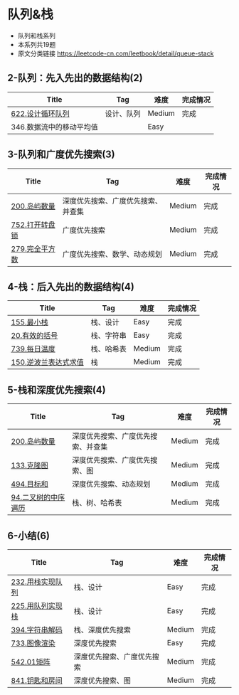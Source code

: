 # 队列&栈

- 队列和栈系列
- 本系列共19题
- 原文分类链接 https://leetcode-cn.com/leetbook/detail/queue-stack

## 2-队列：先入先出的数据结构(2)

| Title                                                                 | Tag   | 难度     | 完成情况 |
|-----------------------------------------------------------------------|-------|--------|------|
| [622.设计循环队列](https://leetcode-cn.com/problems/design-circular-queue/) | 设计、队列 | Medium | 完成   |
| 346.数据流中的移动平均值                                                        |       | Easy   |      |

## 3-队列和广度优先搜索(3)

| Title                                                           | Tag               | 难度     | 完成情况 |
|-----------------------------------------------------------------|-------------------|--------|------|
| [200.岛屿数量](https://leetcode-cn.com/problems/number-of-islands/) | 深度优先搜索、广度优先搜索、并查集 | Medium | 完成   |
| [752.打开转盘锁](https://leetcode-cn.com/problems/open-the-lock/)    | 广度优先搜索            | Medium | 完成   |
| [279.完全平方数](https://leetcode-cn.com/problems/perfect-squares/)  | 广度优先搜索、数学、动态规划    | Medium | 完成   |

## 4-栈：后入先出的数据结构(4)

| Title                                                                              | Tag   | 难度     | 完成情况 |
|------------------------------------------------------------------------------------|-------|--------|------|
| [155.最小栈](https://leetcode-cn.com/problems/min-stack)                              | 栈、设计  | Easy   | 完成   |
| [20.有效的括号](https://leetcode-cn.com/problems/valid-parentheses)                     | 栈、字符串 | Easy   | 完成   |
| [739.每日温度](https://leetcode-cn.com/problems/daily-temperatures/)                   | 栈、哈希表 | Medium | 完成   |
| [150.逆波兰表达式求值](https://leetcode-cn.com/problems/evaluate-reverse-polish-notation/) | 栈     | Medium | 完成   |

## 5-栈和深度优先搜索(4)

| Title                                                                          | Tag               | 难度     | 完成情况 |
|--------------------------------------------------------------------------------|-------------------|--------|------|
| [200.岛屿数量](https://leetcode-cn.com/problems/number-of-islands/)                | 深度优先搜索、广度优先搜索、并查集 | Medium | 完成   |
| [133.克隆图](https://leetcode-cn.com/problems/clone-graph/)                       | 深度优先搜索、广度优先搜索、图   | Medium | 完成   |
| [494.目标和](https://leetcode-cn.com/problems/target-sum/)                        | 深度优先搜索、动态规划       | Medium | 完成   |
| [94.二叉树的中序遍历](https://leetcode-cn.com/problems/binary-tree-inorder-traversal/) | 栈、树、哈希表           | Medium | 完成   |

## 6-小结(6)

| Title                                                                        | Tag           | 难度     | 完成情况 |
|------------------------------------------------------------------------------|---------------|--------|------|
| [232.用栈实现队列](https://leetcode-cn.com/problems/implement-queue-using-stacks/) | 栈、设计          | Easy   | 完成   |
| [225.用队列实现栈](https://leetcode-cn.com/problems/implement-stack-using-queues/) | 栈、设计          | Easy   | 完成   |
| [394.字符串解码](https://leetcode-cn.com/problems/decode-string/)                 | 栈、深度优先搜索      | Medium | 完成   |
| [733.图像渲染](https://leetcode-cn.com/problems/flood-fill/)                     | 深度优先搜索        | Easy   | 完成   |
| [542.01矩阵](https://leetcode-cn.com/problems/01-matrix/)                      | 深度优先搜索、广度优先搜索 | Medium | 完成   |
| [841.钥匙和房间](https://leetcode-cn.com/problems/keys-and-rooms/)                | 深度优先搜索、图      | Medium | 完成   |